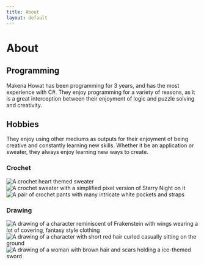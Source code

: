 ```yaml
---
title: About
layout: default
---
```

# About

## Programming

Makena Howat has been programming for 3 years, and has the most experience with C#. They enjoy programming for a variety of reasons, as it is a great interception between their enjoyment of logic and puzzle solving and creativity.

## Hobbies

They enjoy using other mediums as outputs for their enjoyment of being creative and constantly learning new skills. Whether it be an application or sweater, they always enjoy learning new ways to create.
### Crochet

![A crochet heart themed sweater]("/assets/heart.jpg")
![A crochet sweater with a simplified pixel version of Starry Night on it]("/assets/starry.jpg")
![A pair of crochet pants with many intricate white pockets and straps]("/assets/pants.jpg")
### Drawing

![A drawing of a character reminiscent of Frakenstein with wings wearing a lot of covering, fantasy style clothing]("/assets/curio.png")
![A drawing of a character with short red hair curled casually sitting on the ground]("/assets/ember.jpg")
![A drawing of a woman with brown hair and scars holding a ice-themed sword]("/assets/dusk.png")
